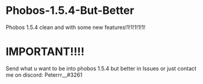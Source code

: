 # Phobos-1.5.4-But-Better
Phobos 1.5.4 clean and with some new features!1!1!1!1!1!

# IMPORTANT!!!!
Send what u want to be into phobos 1.5.4 but better in Issues or just contact me on discord: Peterrr__#3261
